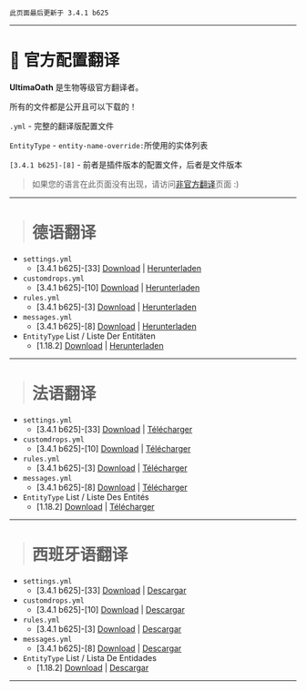 ```
此页面最后更新于 3.4.1 b625
```

***

# 🎌 官方配置翻译

**UltimaOath** 是生物等级官方翻译者。

所有的文件都是公开且可以下载的！

`.yml` - 完整的翻译版配置文件

`EntityType` - `entity-name-override:`所使用的实体列表

`[3.4.1 b625]-[8]` - 前者是插件版本的配置文件，后者是文件版本

> 如果您的语言在此页面没有出现，请访问[非官方翻译](https://github.com/lokka30/LevelledMobs/wiki/Unofficial-Translations)页面 :) 

***

> # 德语翻译
* `settings.yml`
  * [3.4.1 b625]-[33] [Download](https://github.com/UltimaOath/LevelledMobs/blob/master/src/main/resources/exampleconfigs/settings-GER.yml) | [Herunterladen](https://github.com/UltimaOath/LevelledMobs/blob/master/src/main/resources/exampleconfigs/settings-GER.yml)
* `customdrops.yml`
  * [3.4.1 b625]-[10] [Download](https://github.com/UltimaOath/LevelledMobs/blob/master/src/main/resources/exampleconfigs/customdrops-GER.yml) | [Herunterladen](https://github.com/UltimaOath/LevelledMobs/blob/master/src/main/resources/exampleconfigs/customdrops-GER.yml)
* `rules.yml`
  * [3.4.1 b625]-[3] [Download](https://github.com/UltimaOath/LevelledMobs/blob/master/src/main/resources/exampleconfigs/rules-GER.yml) | [Herunterladen](https://github.com/UltimaOath/LevelledMobs/blob/master/src/main/resources/exampleconfigs/rules-GER.yml)
* `messages.yml`
  * [3.4.1 b625]-[8] [Download](https://github.com/UltimaOath/LevelledMobs/blob/master/src/main/resources/exampleconfigs/messages-GER.yml) | [Herunterladen](https://github.com/UltimaOath/LevelledMobs/blob/master/src/main/resources/exampleconfigs/messages-GER.yml)
* `EntityType` List / Liste Der Entitäten
  * [1.18.2] [Download](https://github.com/UltimaOath/LevelledMobs/blob/master/src/main/resources/exampleconfigs/entitytype-GER.yml) | [Herunterladen](https://github.com/UltimaOath/LevelledMobs/blob/master/src/main/resources/exampleconfigs/entitytype-GER.yml)

***

> # 法语翻译
* `settings.yml`
  * [3.4.1 b625]-[33] [Download](https://github.com/UltimaOath/LevelledMobs/blob/master/src/main/resources/exampleconfigs/settings-FRE.yml) | [Télécharger](https://github.com/UltimaOath/LevelledMobs/blob/master/src/main/resources/exampleconfigs/settings-FRE.yml)
* `customdrops.yml`
  * [3.4.1 b625]-[10] [Download](https://github.com/UltimaOath/LevelledMobs/blob/master/src/main/resources/exampleconfigs/customdrops-FRE.yml) | [Télécharger](https://github.com/UltimaOath/LevelledMobs/blob/master/src/main/resources/exampleconfigs/customdrops-FRE.yml)
* `rules.yml`
  * [3.4.1 b625]-[3] [Download](https://github.com/UltimaOath/LevelledMobs/blob/master/src/main/resources/exampleconfigs/rules-FRE.yml) | [Télécharger](https://github.com/UltimaOath/LevelledMobs/blob/master/src/main/resources/exampleconfigs/rules-FRE.yml)
* `messages.yml`
  * [3.4.1 b625]-[8] [Download](https://github.com/UltimaOath/LevelledMobs/blob/master/src/main/resources/exampleconfigs/messages-FRE.yml) | [Télécharger](https://github.com/UltimaOath/LevelledMobs/blob/master/src/main/resources/exampleconfigs/messages-FRE.yml)
* `EntityType` List / Liste Des Entités
  * [1.18.2] [Download](https://github.com/UltimaOath/LevelledMobs/blob/master/src/main/resources/exampleconfigs/entitytype-FRE.yml) | [Télécharger](https://github.com/UltimaOath/LevelledMobs/blob/master/src/main/resources/exampleconfigs/entitytype-FRE.yml)

***

> # 西班牙语翻译
* `settings.yml`
  * [3.4.1 b625]-[33] [Download](https://github.com/UltimaOath/LevelledMobs/blob/master/src/main/resources/exampleconfigs/settings-SPA.yml) | [Descargar](https://github.com/UltimaOath/LevelledMobs/blob/master/src/main/resources/exampleconfigs/settings-SPA.yml)
* `customdrops.yml`
  * [3.4.1 b625]-[10] [Download](https://github.com/UltimaOath/LevelledMobs/blob/master/src/main/resources/exampleconfigs/customdrops-SPA.yml) | [Descargar](https://github.com/UltimaOath/LevelledMobs/blob/master/src/main/resources/exampleconfigs/customdrops-SPA.yml)
* `rules.yml`
  * [3.4.1 b625]-[3] [Download](https://github.com/UltimaOath/LevelledMobs/blob/master/src/main/resources/exampleconfigs/rules-SPA.yml) | [Descargar](https://github.com/UltimaOath/LevelledMobs/blob/master/src/main/resources/exampleconfigs/rules-SPA.yml)
* `messages.yml`
  * [3.4.1 b625]-[8] [Download](https://github.com/UltimaOath/LevelledMobs/blob/master/src/main/resources/exampleconfigs/messages-SPA.yml) | [Descargar](https://github.com/UltimaOath/LevelledMobs/blob/master/src/main/resources/exampleconfigs/messages-SPA.yml)
* `EntityType` List / Lista De Entidades
  * [1.18.2] [Download](https://github.com/UltimaOath/LevelledMobs/blob/master/src/main/resources/exampleconfigs/entitytype-SPA.yml) | [Descargar](https://github.com/UltimaOath/LevelledMobs/blob/master/src/main/resources/exampleconfigs/entitytype-SPA.yml)

***
